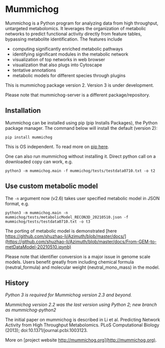 Mummichog
=========

Mummichog is a Python program for analyzing data from high throughput, untargeted metabolomics.
It leverages the organization of metabolic networks to predict functional activity directly from feature tables,
bypassing metabolite identification. The features include

* computing significantly enriched metabolic pathways
* identifying significant modules in the metabolic network
* visualization of top networks in web browser
* visualization that also plugs into Cytoscape
* tentative annotations
* metabolic models for different species through plugins

This is mummichog package version 2. Version 3 is under development.

Please note that mummichog-server is a different package/repository.


Installation
------------

Mummichog can be installed using pip (pip Installs Packages), the Python package manager. The command below will install the default (version 2):

    pip install mummichog

This is OS independent. To read more on [pip here](https://pip.pypa.io/en/stable/installing/#installing-with-get-pip-py).

One can also run mummichog without installing it. Direct python call on a downloaded copy can work, e.g.

    python3 -m mummichog.main -f mummichog/tests/testdata0710.txt -o t2


Use custom metabolic model
--------------------------

The `-n` argument now (v2.6) takes user specified metabolic model in JSON format, e.g.

    python3 -m mummichog.main -n mummichog/tests/metabolicModel_RECON3D_20210510.json -f mummichog/tests/testdata0710.txt -o t3

The porting of metabolic model is demonstrated 
[here https://github.com/shuzhao-li/Azimuth/blob/master/docs/](https://github.com/shuzhao-li/Azimuth/blob/master/docs/From-GEM-to-metDataModel-20210510.ipynb)

Please note that identifier conversion is a major issue in genome scale models. Users benefit greatly from including chemical formula (neutral_formula) and molecular weight (neutral_mono_mass) in the model.


History
-------

*Python 3 is required for Mummichog version 2.3 and beyond.*

*Mummichog version 2.2 was the last version using Python 2; new branch as mummichog-python2*

The initial paper on mummichog is described in Li et al. Predicting Network Activity from High Throughput Metabolomics. PLoS Computational Biology (2013); doi:10.1371/journal.pcbi.1003123. 

More on [project website http://mummichog.org](http://mummichog.org).
